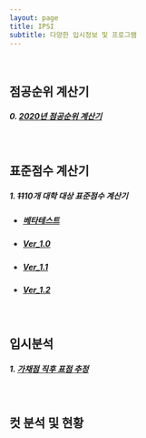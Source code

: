 ```yaml
---
layout: page
title: IPSI
subtitle: 다양한 입시정보 및 프로그램
---
```


<br>

## 점공순위 계산기



##### 0. [2020년 점공순위 계산기](https://orbi.kr/00026687695)

<br>

## 표준점수 계산기



##### 1. ~~11~~10개 대학 대상 표준점수 계산기

- ##### [베타테스트](https://semper-16.github.io/IPSI/STD_C/1/)

- ##### [Ver_1.0](https://semper-16.github.io/IPSI/STD_C/2/)

- ##### [Ver_1.1](https://semper-16.github.io/IPSI/STD_C/3/)

- ##### [Ver_1.2](https://semper-16.github.io/IPSI/STD_C/4/)

<br>

## 입시분석



##### 1. [가채점 직후 표점 추정](https://orbi.kr/00033382397)

<br>

## 컷 분석 및 현황



<br>